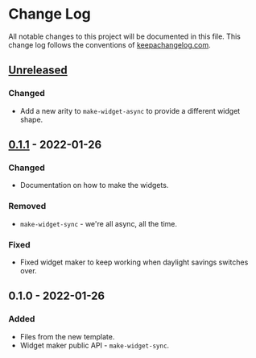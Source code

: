# Change Log
All notable changes to this project will be documented in this file. This change log follows the conventions of [keepachangelog.com](http://keepachangelog.com/).

## [Unreleased]
### Changed
- Add a new arity to `make-widget-async` to provide a different widget shape.

## [0.1.1] - 2022-01-26
### Changed
- Documentation on how to make the widgets.

### Removed
- `make-widget-sync` - we're all async, all the time.

### Fixed
- Fixed widget maker to keep working when daylight savings switches over.

## 0.1.0 - 2022-01-26
### Added
- Files from the new template.
- Widget maker public API - `make-widget-sync`.

[Unreleased]: https://github.com/your-name/console-based-quizzard/compare/0.1.1...HEAD
[0.1.1]: https://github.com/your-name/console-based-quizzard/compare/0.1.0...0.1.1
